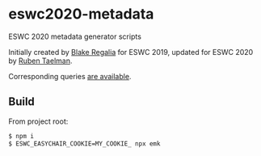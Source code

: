 # eswc2020-metadata
ESWC 2020 metadata generator scripts

Initially created by [Blake Regalia](https://github.com/blake-regalia/) for ESWC 2019,
updated for ESWC 2020 by [Ruben Taelman](https://github.com/rubensworks/).

Corresponding queries [are available](https://github.com/rubensworks/eswc2020-web-query-client/).

## Build

From project root:

```bash
$ npm i
$ ESWC_EASYCHAIR_COOKIE=MY_COOKIE_ npx emk
```
